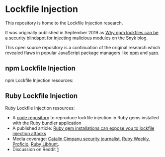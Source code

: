 # Lockfile Injection

This repository is home to the Lockfile Injection research.

It was originally published in September 2019 as [Why npm lockfiles can be a security blindspot for injecting malicious modules](https://snyk.io/blog/why-npm-lockfiles-can-be-a-security-blindspot-for-injecting-malicious-modules/) on the [Snyk](https://snyk.io) blog.

This open source repository is a continuation of the original research which revealed flaws in popular JavaScript package managers like [npm](https://www.npmjs.com) and [yarn](https://yarnpkg.com).

## npm Lockfile Injection 

npm Lockfile Injection resources:

## Ruby Lockfile Injection

Ruby Lockfile Injection resources:

- A [code repository](./ruby) to reproduce lockfile injection in Ruby gems installed with the Ruby bundler application
- A published article: [Ruby gem installations can expose you to lockfile injection attacks](https://snyk.io/blog/ruby-gem-installation-lockfile-injection-attacks)
- Media coverage: [Catalin Cimpanu security journalist](https://twitter.com/campuscodi/status/1560257203902169097?s=20&t=-tBL0PC0IooTP3RZEj3QrA), [Ruby Weekly](https://twitter.com/RubyDiscussions/status/1560483702060220417?s=20&t=-tBL0PC0IooTP3RZEj3QrA), [Proficio](https://twitter.com/proficioinc/status/1560537061291044864?s=20&t=-tBL0PC0IooTP3RZEj3QrA), [Ruby Libhunt](https://twitter.com/RubyLibHunt/status/1560402932134121472?s=20&t=-tBL0PC0IooTP3RZEj3QrA).
- Discussion on Reddit [1](https://www.reddit.com/r/ruby/comments/wrkdnd/comment/ikvit8r/?utm_source=reddit&utm_medium=web2x&context=3)